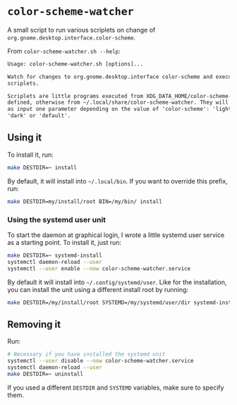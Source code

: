# `color-scheme-watcher`

A small script to run various scriplets on change of
`org.gnome.desktop.interface.color-scheme`.

From `color-scheme-watcher.sh --help`:

```txt
Usage: color-scheme-watcher.sh [options]...

Watch for changes to org.gnome.desktop.interface color-scheme and execute
scriplets.

Scriplets are little programs executed from XDG_DATA_HOME/color-scheme-watcher if
defined, otherwise from ~/.local/share/color-scheme-watcher. They will receive
as input one parameter depending on the value of 'color-scheme': 'light',
'dark' or 'default'.
```

## Using it

To install it, run:

```sh
make DESTDIR=~ install
```

By default, it will install into `~/.local/bin`. If you want to override this
prefix, run:

```sh
make DESTDIR=my/install/root BIN=/my/bin/ install
```


### Using the systemd user unit

To start the daemon at graphical login, I wrote a little systemd user service as
a starting point. To install it, just run:

```sh
make DESTDIR=~ systemd-install
systemctl daemon-reload --user
systemctl --user enable --now color-scheme-watcher.service
```

By default it will install into `~/.config/systemd/user`. Like for the
installation, you can install the unit using a different install root by running:

```sh
make DESTDIR=/my/install/root SYSTEMD=/my/systemd/user/dir systemd-install
```

## Removing it

Run:

```sh
# Necessary if you have installed the systemd unit
systemctl --user disable --now color-scheme-watcher.service
systemctl daemon-reload --user
make DESTDIR=~ uninstall
```

If you used a different `DESTDIR` and `SYSTEMD` variables, make sure to specify
them.
